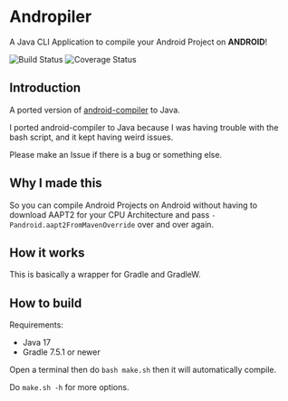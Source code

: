 # Andropiler
A Java CLI Application to compile your Android Project on **ANDROID**!

![Build Status](https://github.com/ThatMG393/andropiler/actions/workflows/gradle.yml/badge.svg?branch=master)
![Coverage Status](https://coveralls.io/repos/github/ThatMG393/andropiler/badge.svg?branch=master)

## Introduction
A ported version of [android-compiler](https://github.com/ThatMG393/android-compiler) to Java.

I ported android-compiler to Java because I was having trouble with the bash script, and it kept having weird issues.

Please make an Issue if there is a bug or something else.

## Why I made this
So you can compile Android Projects on Android without having to download AAPT2 
for your CPU Architecture and pass `-Pandroid.aapt2FromMavenOverride` over and over again.

## How it works
This is basically a wrapper for Gradle and GradleW.

## How to build
Requirements:
- Java 17
- Gradle 7.5.1 or newer

Open a terminal then do
`bash make.sh` 
then it will automatically compile.

Do `make.sh -h` for more options.
